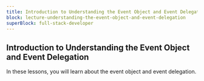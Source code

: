 ```yaml
---
title: Introduction to Understanding the Event Object and Event Delegation
block: lecture-understanding-the-event-object-and-event-delegation
superBlock: full-stack-developer
---
```


## Introduction to Understanding the Event Object and Event Delegation

In these lessons, you will learn about the event object and event delegation.
